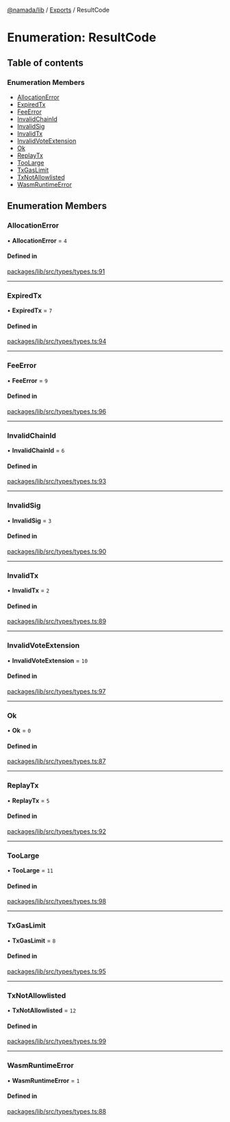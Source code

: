 [@namada/lib](../README.md) / [Exports](../modules.md) / ResultCode

# Enumeration: ResultCode

## Table of contents

### Enumeration Members

- [AllocationError](ResultCode.md#allocationerror)
- [ExpiredTx](ResultCode.md#expiredtx)
- [FeeError](ResultCode.md#feeerror)
- [InvalidChainId](ResultCode.md#invalidchainid)
- [InvalidSig](ResultCode.md#invalidsig)
- [InvalidTx](ResultCode.md#invalidtx)
- [InvalidVoteExtension](ResultCode.md#invalidvoteextension)
- [Ok](ResultCode.md#ok)
- [ReplayTx](ResultCode.md#replaytx)
- [TooLarge](ResultCode.md#toolarge)
- [TxGasLimit](ResultCode.md#txgaslimit)
- [TxNotAllowlisted](ResultCode.md#txnotallowlisted)
- [WasmRuntimeError](ResultCode.md#wasmruntimeerror)

## Enumeration Members

### AllocationError

• **AllocationError** = ``4``

#### Defined in

[packages/lib/src/types/types.ts:91](https://github.com/namada-net/namada-sdkjs/blob/317e383a8ca213c3545ce431bc294c7340c765cd/packages/lib/src/types/types.ts#L91)

___

### ExpiredTx

• **ExpiredTx** = ``7``

#### Defined in

[packages/lib/src/types/types.ts:94](https://github.com/namada-net/namada-sdkjs/blob/317e383a8ca213c3545ce431bc294c7340c765cd/packages/lib/src/types/types.ts#L94)

___

### FeeError

• **FeeError** = ``9``

#### Defined in

[packages/lib/src/types/types.ts:96](https://github.com/namada-net/namada-sdkjs/blob/317e383a8ca213c3545ce431bc294c7340c765cd/packages/lib/src/types/types.ts#L96)

___

### InvalidChainId

• **InvalidChainId** = ``6``

#### Defined in

[packages/lib/src/types/types.ts:93](https://github.com/namada-net/namada-sdkjs/blob/317e383a8ca213c3545ce431bc294c7340c765cd/packages/lib/src/types/types.ts#L93)

___

### InvalidSig

• **InvalidSig** = ``3``

#### Defined in

[packages/lib/src/types/types.ts:90](https://github.com/namada-net/namada-sdkjs/blob/317e383a8ca213c3545ce431bc294c7340c765cd/packages/lib/src/types/types.ts#L90)

___

### InvalidTx

• **InvalidTx** = ``2``

#### Defined in

[packages/lib/src/types/types.ts:89](https://github.com/namada-net/namada-sdkjs/blob/317e383a8ca213c3545ce431bc294c7340c765cd/packages/lib/src/types/types.ts#L89)

___

### InvalidVoteExtension

• **InvalidVoteExtension** = ``10``

#### Defined in

[packages/lib/src/types/types.ts:97](https://github.com/namada-net/namada-sdkjs/blob/317e383a8ca213c3545ce431bc294c7340c765cd/packages/lib/src/types/types.ts#L97)

___

### Ok

• **Ok** = ``0``

#### Defined in

[packages/lib/src/types/types.ts:87](https://github.com/namada-net/namada-sdkjs/blob/317e383a8ca213c3545ce431bc294c7340c765cd/packages/lib/src/types/types.ts#L87)

___

### ReplayTx

• **ReplayTx** = ``5``

#### Defined in

[packages/lib/src/types/types.ts:92](https://github.com/namada-net/namada-sdkjs/blob/317e383a8ca213c3545ce431bc294c7340c765cd/packages/lib/src/types/types.ts#L92)

___

### TooLarge

• **TooLarge** = ``11``

#### Defined in

[packages/lib/src/types/types.ts:98](https://github.com/namada-net/namada-sdkjs/blob/317e383a8ca213c3545ce431bc294c7340c765cd/packages/lib/src/types/types.ts#L98)

___

### TxGasLimit

• **TxGasLimit** = ``8``

#### Defined in

[packages/lib/src/types/types.ts:95](https://github.com/namada-net/namada-sdkjs/blob/317e383a8ca213c3545ce431bc294c7340c765cd/packages/lib/src/types/types.ts#L95)

___

### TxNotAllowlisted

• **TxNotAllowlisted** = ``12``

#### Defined in

[packages/lib/src/types/types.ts:99](https://github.com/namada-net/namada-sdkjs/blob/317e383a8ca213c3545ce431bc294c7340c765cd/packages/lib/src/types/types.ts#L99)

___

### WasmRuntimeError

• **WasmRuntimeError** = ``1``

#### Defined in

[packages/lib/src/types/types.ts:88](https://github.com/namada-net/namada-sdkjs/blob/317e383a8ca213c3545ce431bc294c7340c765cd/packages/lib/src/types/types.ts#L88)
